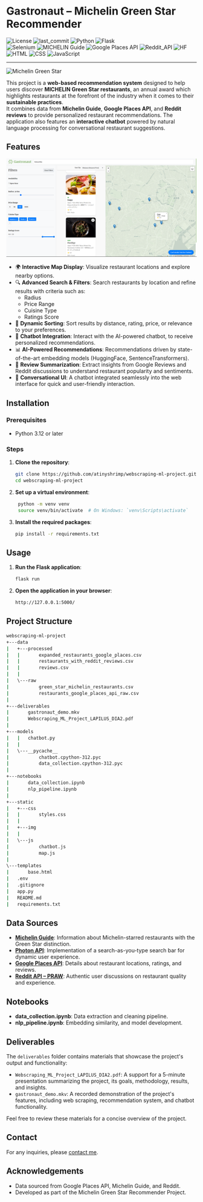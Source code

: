# Gastronaut – Michelin Green Star Recommender

![License](https://img.shields.io/github/license/atinyshrimp/webscraping-ml-project?style=for-the-badge)
![last_commit](https://img.shields.io/github/last-commit/atinyshrimp/webscraping-ml-project/main?style=for-the-badge&logo=GitHub)
![Python](https://img.shields.io/badge/python-3.12%2B-007bff?style=for-the-badge&logo=Python&logoColor=ffffff)
![Flask](https://img.shields.io/badge/Flask-3.1.0-007bff?style=for-the-badge&logo=Python&logoColor=ffffff)\
![Selenium](https://img.shields.io/badge/Selenium-43B02A?style=for-the-badge&logo=Selenium&logoColor=white)
![MICHELIN Guide](https://img.shields.io/badge/michelin_guide-00973A?style=for-the-badge)
![Google Places API](https://img.shields.io/badge/google_places_api-007bff?style=for-the-badge&logo=google&logoColor=ffffff)
![Reddit_API](https://img.shields.io/badge/PRAW-FF4500?style=for-the-badge&logo=reddit&logoColor=white)
![HF](https://img.shields.io/badge/-HuggingFace-FDEE21?style=for-the-badge&logo=HuggingFace&logoColor=black)
![HTML](https://img.shields.io/badge/HTML5-E34F26?style=for-the-badge&logo=html5&logoColor=white)
![CSS](https://img.shields.io/badge/CSS3-1572B6?style=for-the-badge&logo=css3&logoColor=white)
![JavaScript](https://img.shields.io/badge/JavaScript-323330?style=for-the-badge&logo=javascript&logoColor=F7DF1E)

---

![Michelin Green Star](https://d3h1lg3ksw6i6b.cloudfront.net/media/image/2022/10/11/31d3d763e68745dca54c19db6978db5f_Green-Star-hero-image.jpg)

This project is a **web-based recommendation system** designed to help users discover **MICHELIN Green Star restaurants**, an annual award which highlights restaurants at the forefront of the industry when it comes to their **sustainable practices**.\
It combines data from **Michelin Guide**, **Google Places API**, and **Reddit reviews** to provide personalized restaurant recommendations. The application also features an **interactive chatbot** powered by natural language processing for conversational restaurant suggestions.

## Features

![Landing page](static/img/landing_page.png)

-   🌍 **Interactive Map Display**: Visualize restaurant locations and explore nearby options.
-   🔍 **Advanced Search & Filters**: Search restaurants by location and refine results with criteria such as:
    -   Radius
    -   Price Range
    -   Cuisine Type
    -   Ratings Score
-   🎯 **Dynamic Sorting**: Sort results by distance, rating, price, or relevance to your preferences.
-   🤖 **Chatbot Integration**: Interact with the AI-powered chatbot, to receive personalized recommendations.
-   📊 **AI-Powered Recommendations**: Recommendations driven by state-of-the-art embedding models (HuggingFace, SentenceTransformers).
-   🧾 **Review Summarization**: Extract insights from Google Reviews and Reddit discussions to understand restaurant popularity and sentiments.
-   💬 **Conversational UI**: A chatbot integrated seamlessly into the web interface for quick and user-friendly interaction.

## Installation

### Prerequisites

-   Python 3.12 or later

### Steps

1. **Clone the repository**:

    ```sh
    git clone https://github.com/atinyshrimp/webscraping-ml-project.git
    cd webscraping-ml-project
    ```

2. **Set up a virtual environment**:

    ```sh
     python -m venv venv
     source venv/bin/activate  # On Windows: `venv\Scripts\activate`
    ```

3. **Install the required packages**:

    ```sh
    pip install -r requirements.txt
    ```

## Usage

1. **Run the Flask application**:

    ```sh
    flask run
    ```

2. **Open the application in your browser**:
    ```
    http://127.0.0.1:5000/
    ```

## Project Structure

```bash
webscraping-ml-project
+---data
|   +---processed
|   |       expanded_restaurants_google_places.csv
|   |       restaurants_with_reddit_reviews.csv
|   |       reviews.csv
|   |
|   \---raw
|           green_star_michelin_restaurants.csv
|           restaurants_google_places_api_raw.csv
|
+---deliverables
|       gastronaut_demo.mkv
|       Webscraping_ML_Project_LAPILUS_DIA2.pdf
|
+---models
|   |   chatbot.py
|   |
|   \---__pycache__
|           chatbot.cpython-312.pyc
|           data_collection.cpython-312.pyc
|
+---notebooks
|       data_collection.ipynb
|       nlp_pipeline.ipynb
|
+---static
|   +---css
|   |       styles.css
|   |
|   +---img
|   |
|   \---js
|           chatbot.js
|           map.js
|
\---templates
|       base.html
|   .env
|   .gitignore
|   app.py
|   README.md
|   requirements.txt
```

## Data Sources

-   [**Michelin Guide**](https://guide.michelin.com/en/us/restaurants): Information about Michelin-starred restaurants with the Green Star distinction.
-   [**Photon API**](https://photon.komoot.io/): Implementation of a search-as-you-type search bar for dynamic user experience.
-   [**Google Places API**](https://developers.google.com/maps/documentation/places/web-service/text-search?apix_params=%7B%22fields%22%3A%22places.id%2Cplaces.formattedAddress%2Cplaces.websiteUri%2Cplaces.rating%2Cplaces.reviews%2Cplaces.regularOpeningHours.periods%2Cplaces.googleMapsLinks.directionsUri%22%2C%22resource%22%3A%7B%22textQuery%22%3A%22The%20Inn%20At%20Little%20Washington%2C%20Washington%2C%20USA%22%2C%22includedType%22%3A%22restaurant%22%7D%7D): Details about restaurant locations, ratings, and reviews.
-   [**Reddit API – PRAW**](https://praw.readthedocs.io/en/stable/code_overview/models/subreddit.html#praw.models.Subreddit.search): Authentic user discussions on restaurant quality and experience.

## Notebooks

-   **data_collection.ipynb**: Data extraction and cleaning pipeline.
-   **nlp_pipeline.ipynb**: Embedding similarity, and model development.

## Deliverables

The `deliverables` folder contains materials that showcase the project's output and functionality:

-   `Webscraping_ML_Project_LAPILUS_DIA2.pdf`: A support for a 5-minute presentation summarizing the project, its goals, methodology, results, and insights.
-   `gastronaut_demo.mkv`: A recorded demonstration of the project's features, including web scraping, recommendation system, and chatbot functionality.

Feel free to review these materials for a concise overview of the project.

## Contact

For any inquiries, please [contact me](mailto:joyce.lapilus@gmail.com).

## Acknowledgements

-   Data sourced from Google Places API, Michelin Guide, and Reddit.
-   Developed as part of the Michelin Green Star Recommender Project.
